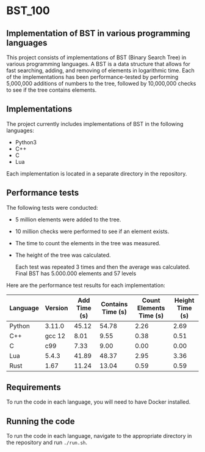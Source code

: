 # BST_100

## Implementation of BST in various programming languages

This project consists of implementations of BST (Binary Search Tree) in various programming languages. A BST is a data structure that allows for fast searching, adding, and removing of elements in logarithmic time. Each of the implementations has been performance-tested by performing 5,000,000 additions of numbers to the tree, followed by 10,000,000 checks to see if the tree contains elements.

## Implementations

The project currently includes implementations of BST in the following languages:

- Python3
- C++
- C
- Lua

Each implementation is located in a separate directory in the repository.

## Performance tests

The following tests were conducted:

- 5 million elements were added to the tree.
- 10 million checks were performed to see if an element exists.
- The time to count the elements in the tree was measured.
- The height of the tree was calculated.

  Each test was repeated 3 times and then the average was calculated.
  Final BST has 5.000.000 elements and 57 levels

Here are the performance test results for each implementation:

| Language | Version | Add Time (s) | Contains Time (s) | Count Elements Time (s) | Height Time (s) |
| -------- | ------- | ------------ | ----------------- | ----------------------- | --------------- |
| Python   | 3.11.0  | 45.12        | 54.78             | 2.26                    | 2.69            |
| C++      | gcc 12  | 8.01         | 9.55              | 0.38                    | 0.51            |
| C        | c99     | 7.33         | 9.00              | 0.00                    | 0.00            |
| Lua      | 5.4.3   | 41.89        | 48.37             | 2.95                    | 3.36            |
| Rust     | 1.67    | 11.24        | 13.04             | 0.59                    | 0.59            |

## Requirements

To run the code in each language, you will need to have Docker installed.

## Running the code

To run the code in each language, navigate to the appropriate directory in the repository and run `./run.sh`.
